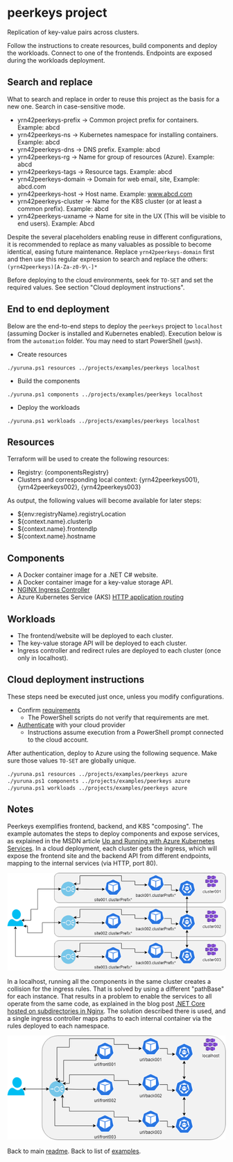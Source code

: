 # peerkeys project

Replication of key-value pairs across clusters.

Follow the instructions to create resources, build components and deploy the workloads. Connect to one of the frontends. Endpoints are exposed during the workloads deployment.

## Search and replace

What to search and replace in order to reuse this project as the basis for a new one. Search in case-sensitive mode.

- yrn42peerkeys-prefix -> Common project prefix for containers. Example: abcd
- yrn42peerkeys-ns -> Kubernetes namespace for installing containers. Example: abcd
- yrn42peerkeys-dns -> DNS prefix. Example: abcd
- yrn42peerkeys-rg -> Name for group of resources (Azure). Example: abcd
- yrn42peerkeys-tags -> Resource tags. Example: abcd
- yrn42peerkeys-domain -> Domain for web email, site, Example: abcd.com
- yrn42peerkeys-host -> Host name. Example: www.abcd.com
- yrn42peerkeys-cluster -> Name for the K8S cluster (or at least a common prefix). Example: abcd
- yrn42peerkeys-uxname -> Name for site in the UX (This will be visible to end users). Example: Abcd

Despite the several placeholders enabling reuse in different configurations, it is recommended to replace as many valuables as possible to become identical, easing future maintenance. Replace `yrn42peerkeys-domain` first and then use this regular expression to search and replace the others:  `(yrn42peerkeys)[A-Za-z0-9\-]*`

Before deploying to the cloud environments, seek for `TO-SET` and set the required values. See section "Cloud deployment instructions".

## End to end deployment

Below are the end-to-end steps to deploy the `peerkeys` project to `localhost` (assuming Docker is installed and Kubernetes enabled). Execution below is from the `automation` folder. You may need to start PowerShell (`pwsh`).

- Create resources

```shell
./yuruna.ps1 resources ../projects/examples/peerkeys localhost
```

- Build the components

```shell
./yuruna.ps1 components ../projects/examples/peerkeys localhost
```

- Deploy the  workloads

```shell
./yuruna.ps1 workloads ../projects/examples/peerkeys localhost
```

## Resources

Terraform will be used to create the following resources:

- Registry: {componentsRegistry}
- Clusters and corresponding local context: {yrn42peerkeys001}, {yrn42peerkeys002}, {yrn42peerkeys003}

As output, the following values will become available for later steps:

- ${env:registryName}.registryLocation
- ${context.name}.clusterIp
- ${context.name}.frontendIp
- ${context.name}.hostname

## Components

- A Docker container image for a .NET C# website.
- A Docker container image for a key-value storage API.
- [NGINX Ingress Controller](https://kubernetes.github.io/ingress-nginx)
- Azure Kubernetes Service (AKS) [HTTP application routing](https://docs.microsoft.com/en-us/azure/aks/http-application-routing)

## Workloads

- The frontend/website will be deployed to each cluster.
- The key-value storage API will be deployed to each cluster.
- Ingress controller and redirect rules are deployed to each cluster (once only in localhost).

## Cloud deployment instructions

These steps need be executed just once, unless you modify configurations.

- Confirm [requirements](../../../docs/requirements.md)
  - The PowerShell scripts do not verify that requirements are met.
- [Authenticate](../../../docs/authenticate.md) with your cloud provider
  - Instructions assume execution from a PowerShell prompt connected to the cloud account.

After authentication, deploy to Azure using the following sequence. Make sure those values `TO-SET` are globally unique.

```shell
./yuruna.ps1 resources ../projects/examples/peerkeys azure
./yuruna.ps1 components ../projects/examples/peerkeys azure
./yuruna.ps1 workloads ../projects/examples/peerkeys azure
```

## Notes

Peerkeys exemplifies frontend, backend, and K8S "composing". The example automates the steps to deploy components and expose services, as explained in the MSDN article [Up and Running with Azure Kubernetes Services](https://docs.microsoft.com/en-us/archive/msdn-magazine/2018/december/containers-up-and-running-with-azure-kubernetes-services). In a cloud deployment, each cluster gets the ingress, which will expose the frontend site and the backend API from different endpoints, mapping to the internal services (via HTTP, port 80).

<img src="peerkeys-cloud.png" alt="peerkeys in the cloud" width="640"/>

In a localhost, running all the components in the same cluster creates a collision for the ingress rules. That is solved by using a different "pathBase" for each instance. That results in a problem to enable the services to all operate from the same code, as explained in the blog post [.NET Core hosted on subdirectories in Nginx](https://www.billbogaiv.com/posts/net-core-hosted-on-subdirectories-in-nginx). The solution described there is used, and a single ingress controller maps paths to each internal container via the rules deployed to each namespace.

<img src="peerkeys-localhost.png" alt="peerkeys in the localhost" width="640"/>

Back to main [readme](../../../README.md). Back to list of [examples](../README.md).
